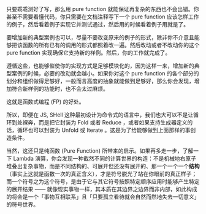 只要乖乖测好了写，那么用 pure function 就能保证再复杂的东西也不会出错。你甚至不需要看懂代码，你只需要在文档注释写下一个 pure function 应该怎样工作的例子，然后看着例子实现它并测试通过，然后用的时候看着例子用就是了。

要增加新的典型案例也可以，尽量不要改变原来的例子的形式，除非你不介意且能够把该函数的所有已有的调用的形式都照着改一遍。然后改动或者不改动你的这个 pure function 实现确保它支持新的样例。然后，你的工作就完成了。

遵循这些，也能够催使你的实现方式是足够模块化的，因为这样一来，增加新的典型案例的时候，必要的改动就会越小。如果你对这个 pure function 的各个部分的划分和组织做得足够好，一般而言高度的抽象就能做到足够好，那么你会发现，增加符合新样例的功能时，也不会太过麻烦。

这就是函数式编程 (FP) 的好处。

所以，即便在 JS, SHell 这种最初设计为命令式的语言中，我们也大可以不是让循环到处裸奔，而是把它封装为 Fold 或者 Reduce ，或者如果支持生成器定义的话，循环也可以封装为 Unfold 或 Iterate 。这是为了给能够做到上面那样的事创造条件。

当然，这还只是纯函数 (Pure Function) 所带来的启示。如果再多走一步，了解一下 Lambda 演算，你会发现一种截然不同的计算世界的构造：不是机械地右原子堆叠出复杂事物，而是不同结构的、可展开但还没有展开的、那一个一个一个**结构**（事实上这就是函数一次的真正含义），才是符号脱光了站在你眼前的真正样子；而一个符号之为这个符号，是由于它与其它符号按照特定顺序应用时能够产生特定的展开结果 —— 就像现实事物一样，其本质在其边界之边界而非内部，如此构成的将会是一个「事物互相联系」且「只要孤立看待就会自然而然地失去一切意义」的符号世界。

